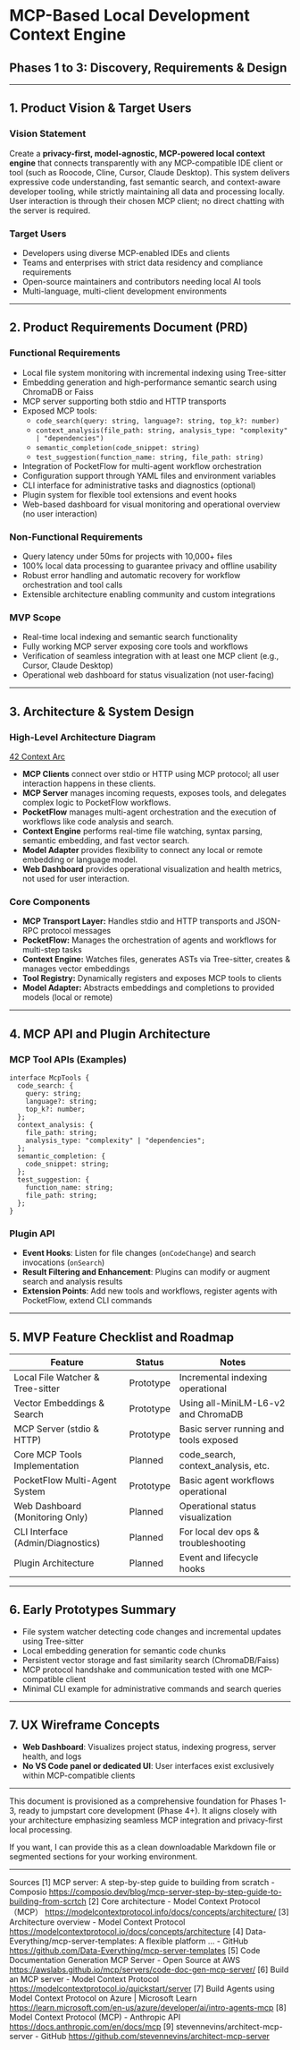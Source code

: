 # MCP-Based Local Development Context Engine  
## Phases 1 to 3: Discovery, Requirements & Design  

---

## 1. Product Vision & Target Users

### Vision Statement  
Create a **privacy-first, model-agnostic, MCP-powered local context engine** that connects transparently with any MCP-compatible IDE client or tool (such as Roocode, Cline, Cursor, Claude Desktop). This system delivers expressive code understanding, fast semantic search, and context-aware developer tooling, while strictly maintaining all data and processing locally. User interaction is through their chosen MCP client; no direct chatting with the server is required.

### Target Users  
- Developers using diverse MCP-enabled IDEs and clients  
- Teams and enterprises with strict data residency and compliance requirements  
- Open-source maintainers and contributors needing local AI tools  
- Multi-language, multi-client development environments  

---

## 2. Product Requirements Document (PRD)

### Functional Requirements  
- Local file system monitoring with incremental indexing using Tree-sitter  
- Embedding generation and high-performance semantic search using ChromaDB or Faiss  
- MCP server supporting both stdio and HTTP transports  
- Exposed MCP tools:  
  - `code_search(query: string, language?: string, top_k?: number)`  
  - `context_analysis(file_path: string, analysis_type: "complexity" | "dependencies")`  
  - `semantic_completion(code_snippet: string)`  
  - `test_suggestion(function_name: string, file_path: string)`  
- Integration of PocketFlow for multi-agent workflow orchestration  
- Configuration support through YAML files and environment variables  
- CLI interface for administrative tasks and diagnostics (optional)  
- Plugin system for flexible tool extensions and event hooks  
- Web-based dashboard for visual monitoring and operational overview (no user interaction)  

### Non-Functional Requirements  
- Query latency under 50ms for projects with 10,000+ files  
- 100% local data processing to guarantee privacy and offline usability  
- Robust error handling and automatic recovery for workflow orchestration and tool calls  
- Extensible architecture enabling community and custom integrations  

### MVP Scope  
- Real-time local indexing and semantic search functionality  
- Fully working MCP server exposing core tools and workflows  
- Verification of seamless integration with at least one MCP client (e.g., Cursor, Claude Desktop)  
- Operational web dashboard for status visualization (not user-facing)  

---

## 3. Architecture & System Design

### High-Level Architecture Diagram

[42 Context Arc](./42ContextArc.png)

- **MCP Clients** connect over stdio or HTTP using MCP protocol; all user interaction happens in these clients.  
- **MCP Server** manages incoming requests, exposes tools, and delegates complex logic to PocketFlow workflows.  
- **PocketFlow** manages multi-agent orchestration and the execution of workflows like code analysis and search.  
- **Context Engine** performs real-time file watching, syntax parsing, semantic embedding, and fast vector search.  
- **Model Adapter** provides flexibility to connect any local or remote embedding or language model.  
- **Web Dashboard** provides operational visualization and health metrics, not used for user interaction.

### Core Components  
- **MCP Transport Layer:** Handles stdio and HTTP transports and JSON-RPC protocol messages  
- **PocketFlow:** Manages the orchestration of agents and workflows for multi-step tasks  
- **Context Engine:** Watches files, generates ASTs via Tree-sitter, creates & manages vector embeddings  
- **Tool Registry:** Dynamically registers and exposes MCP tools to clients  
- **Model Adapter:** Abstracts embeddings and completions to provided models (local or remote)  

---

## 4. MCP API and Plugin Architecture

### MCP Tool APIs (Examples)

```
interface McpTools {
  code_search: {
    query: string;
    language?: string;
    top_k?: number;
  };
  context_analysis: {
    file_path: string;
    analysis_type: "complexity" | "dependencies";
  };
  semantic_completion: {
    code_snippet: string;
  };
  test_suggestion: {
    function_name: string;
    file_path: string;
  };
}
```

### Plugin API

- **Event Hooks**: Listen for file changes (`onCodeChange`) and search invocations (`onSearch`)  
- **Result Filtering and Enhancement**: Plugins can modify or augment search and analysis results  
- **Extension Points**: Add new tools and workflows, register agents with PocketFlow, extend CLI commands  

---

## 5. MVP Feature Checklist and Roadmap

| Feature                         | Status      | Notes                                |
|--------------------------------|-------------|-------------------------------------|
| Local File Watcher & Tree-sitter| Prototype   | Incremental indexing operational     |
| Vector Embeddings & Search      | Prototype   | Using all-MiniLM-L6-v2 and ChromaDB |
| MCP Server (stdio & HTTP)       | Prototype   | Basic server running and tools exposed|
| Core MCP Tools Implementation  | Planned     | code_search, context_analysis, etc. |
| PocketFlow Multi-Agent System   | Prototype   | Basic agent workflows operational    |
| Web Dashboard (Monitoring Only) | Planned     | Operational status visualization     |
| CLI Interface (Admin/Diagnostics)| Planned    | For local dev ops & troubleshooting  |
| Plugin Architecture             | Planned     | Event and lifecycle hooks             |

---

## 6. Early Prototypes Summary

- File system watcher detecting code changes and incremental updates using Tree-sitter  
- Local embedding generation for semantic code chunks  
- Persistent vector storage and fast similarity search (ChromaDB/Faiss)  
- MCP protocol handshake and communication tested with one MCP-compatible client  
- Minimal CLI example for administrative commands and search queries  

---

## 7. UX Wireframe Concepts

- **Web Dashboard**: Visualizes project status, indexing progress, server health, and logs   
- **No VS Code panel or dedicated UI**: User interfaces exist exclusively within MCP-compatible clients  

---

This document is provisioned as a comprehensive foundation for Phases 1-3, ready to jumpstart core development (Phase 4+). It aligns closely with your architecture emphasizing seamless MCP integration and privacy-first local processing.

If you want, I can provide this as a clean downloadable Markdown file or segmented sections for your working environment.

---


Sources
[1] MCP server: A step-by-step guide to building from scratch - Composio https://composio.dev/blog/mcp-server-step-by-step-guide-to-building-from-scrtch
[2] Core architecture - Model Context Protocol （MCP） https://modelcontextprotocol.info/docs/concepts/architecture/
[3] Architecture overview - Model Context Protocol https://modelcontextprotocol.io/docs/concepts/architecture
[4] Data-Everything/mcp-server-templates: A flexible platform ... - GitHub https://github.com/Data-Everything/mcp-server-templates
[5] Code Documentation Generation MCP Server - Open Source at AWS https://awslabs.github.io/mcp/servers/code-doc-gen-mcp-server/
[6] Build an MCP server - Model Context Protocol https://modelcontextprotocol.io/quickstart/server
[7] Build Agents using Model Context Protocol on Azure | Microsoft Learn https://learn.microsoft.com/en-us/azure/developer/ai/intro-agents-mcp
[8] Model Context Protocol (MCP) - Anthropic API https://docs.anthropic.com/en/docs/mcp
[9] stevennevins/architect-mcp-server - GitHub https://github.com/stevennevins/architect-mcp-server
